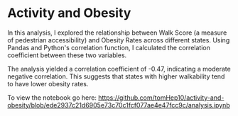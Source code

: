 # Activity and Obesity
In this analysis, I explored the relationship between Walk Score (a measure of pedestrian accessibility) and Obesity Rates across different states. Using Pandas and Python's correlation function, I calculated the correlation coefficient between these two variables.

The analysis yielded a correlation coefficient of -0.47, indicating a moderate negative correlation. This suggests that states with higher walkability tend to have lower obesity rates.

To view the notebook go here: https://github.com/tomHep10/activity-and-obesity/blob/ede2937c21d6905e73c70c1fcf077ae4e47fcc9c/analysis.ipynb
